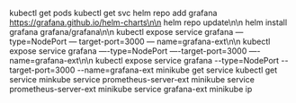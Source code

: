  kubectl get pods
 kubectl get svc
 helm repo add grafana https://grafana.github.io/helm-charts\n\n
 helm repo update\n\n
 helm install grafana grafana/grafana\n\n
 kubectl expose service grafana — type=NodePort — target-port=3000 — name=grafana-ext\n\n
 kubectl expose service grafana —-type=NodePort —-target-port=3000 —-name=grafana-ext\n\n
 kubectl expose service grafana --type=NodePort --target-port=3000 --name=grafana-ext
 minikube get service
 kubectl get service
 minkube service prometheus-server-ext
 minikube service prometheus-server-ext
 minikube service grafana-ext
 minikube ip
